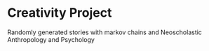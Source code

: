 # Creativity Project
 Randomly generated stories with markov chains and Neoscholastic Anthropology and Psychology

